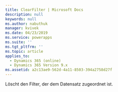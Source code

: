 ```yaml
---
title: ClearFilter | Microsoft Docs
description: null
keywords: null
ms.author: nabuthuk
manager: kvivek
ms.date: 04/23/2019
ms.service: powerapps
ms.suite: ''
ms.tgt_pltfrm: ''
ms.topic: article
applies_to:
  - Dynamics 365 (online)
  - Dynamics 365 Version 9.x
ms.assetid: a2c13ae9-562d-4a11-8503-394a2758d27f
---
```


Löscht den Filter, der dem Datensatz zugeordnet ist.